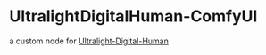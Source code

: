 # UltralightDigitalHuman-ComfyUI
a custom node for [Ultralight-Digital-Human](https://github.com/anliyuan/Ultralight-Digital-Human)
